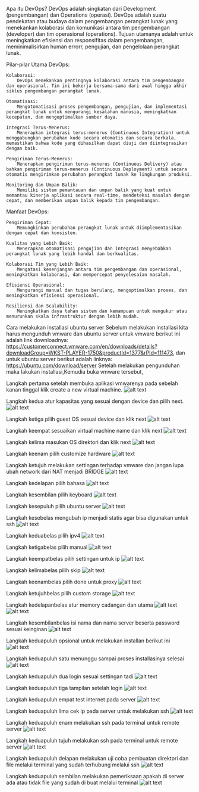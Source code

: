 Apa itu DevOps?
DevOps adalah singkatan dari Development (pengembangan) dan Operations (operasi). DevOps adalah suatu pendekatan atau budaya dalam pengembangan perangkat lunak yang menekankan kolaborasi dan komunikasi antara tim pengembangan (developer) dan tim operasional (operations). Tujuan utamanya adalah untuk meningkatkan efisiensi dan responsifitas dalam pengembangan, meminimalisirkan human errorr, pengujian, dan pengelolaan perangkat lunak.

Pilar-pilar Utama DevOps:

    Kolaborasi:
        DevOps menekankan pentingnya kolaborasi antara tim pengembangan dan operasional. Tim ini bekerja bersama-sama dari awal hingga akhir siklus pengembangan perangkat lunak.

    Otomatisasi:
        Mengotomatisasi proses pengembangan, pengujian, dan implementasi perangkat lunak untuk mengurangi kesalahan manusia, meningkatkan kecepatan, dan mengoptimalkan sumber daya.

    Integrasi Terus-Menerus:
        Menerapkan integrasi terus-menerus (Continuous Integration) untuk menggabungkan perubahan kode secara otomatis dan secara berkala, memastikan bahwa kode yang dihasilkan dapat diuji dan diintegrasikan dengan baik.

    Pengiriman Terus-Menerus:
        Menerapkan pengiriman terus-menerus (Continuous Delivery) atau bahkan pengiriman terus-menerus (Continuous Deployment) untuk secara otomatis mengirimkan perubahan perangkat lunak ke lingkungan produksi.

    Monitoring dan Umpan Balik:
        Memiliki sistem pemantauan dan umpan balik yang kuat untuk memantau kinerja aplikasi secara real-time, mendeteksi masalah dengan cepat, dan memberikan umpan balik kepada tim pengembangan.

Manfaat DevOps:

    Pengiriman Cepat:
        Memungkinkan perubahan perangkat lunak untuk diimplementasikan dengan cepat dan konsisten.

    Kualitas yang Lebih Baik:
        Menerapkan otomatisasi pengujian dan integrasi menyebabkan perangkat lunak yang lebih handal dan berkualitas.

    Kolaborasi Tim yang Lebih Baik:
        Mengatasi kesenjangan antara tim pengembangan dan operasional, meningkatkan kolaborasi, dan mempercepat penyelesaian masalah.

    Efisiensi Operasional:
        Mengurangi manual dan tugas berulang, mengoptimalkan proses, dan meningkatkan efisiensi operasional.

    Resiliensi dan Scalability:
        Meningkatkan daya tahan sistem dan kemampuan untuk mengukur atau menurunkan skala infrastruktur dengan lebih mudah.


Cara melakukan installasi ubuntu server
Sebelum melakukan installasi kita harus mengunduh vmware dan ubuntu server untuk vmware berikut ini adalah link downloadnya: https://customerconnect.vmware.com/en/downloads/details?downloadGroup=WKST-PLAYER-1750&productId=1377&rPId=111473, 
dan untuk ubuntu server berikut adalah linknya: https://ubuntu.com/download/server
Setelah melakukan pengunduhan maka lakukan installasi,Kemudia buka vmware tersebut,

Langkah pertama setelah membuka aplikasi vmwarenya pada sebelah kanan tinggal klik create a new virtual machine.
![alt text](https://github.com/sinambela99/DEVOPS-BATCH-19/blob/master/Screenshoots%20Day%201/Pilih%20creata%20a%20new%20virtual%20machine%20sebelah%20kanan.png?raw=true)

Langkah kedua atur kapasitas yang sesuai dengan device dan pilih next.
![alt text](https://github.com/sinambela99/DEVOPS-BATCH-19/blob/master/Screenshoots%20Day%201/Pilih%20disk%20capacity%20.png?raw=true)

Langkah ketiga pilih guest OS sesuai device dan klik next
![alt text](https://github.com/sinambela99/DEVOPS-BATCH-19/blob/master/Screenshoots%20Day%201/Pilih%20guest%20os.png?raw=true)

Langkah keempat sesuaikan virtual machine name dan klik next
![alt text](https://github.com/sinambela99/DEVOPS-BATCH-19/blob/master/Screenshoots%20Day%201/Pilih%20machine%20name.png?raw=true)

Langkah kelima masukan OS direktori dan klik next
![alt text](https://github.com/sinambela99/DEVOPS-BATCH-19/blob/master/Screenshoots%20Day%201/Sesuaikan%20direktori%20file%20isonya%20.png?raw=true)

Langkah keenam pilih customize hardware
![alt text](https://github.com/sinambela99/DEVOPS-BATCH-19/blob/master/Screenshoots%20Day%201/pilih%20customize%20hardware.png?raw=true)

Langkah ketujuh melakukan settingan terhadap vmware dan jangan lupa ubah network dari NAT menjadi BRIDGE
![alt text](https://github.com/sinambela99/DEVOPS-BATCH-19/blob/master/Screenshoots%20Day%201/sesuaikan%20memory%20core%20dan%20ubah%20network%20menjadi%20bridged.png?raw=true)

Langkah kedelapan pilih bahasa
![alt text](https://github.com/sinambela99/DEVOPS-BATCH-19/blob/master/Screenshoots%20Day%201/pilih%20english.png?raw=true)

Langkah kesembilan pilih keyboard
![alt text](https://github.com/sinambela99/DEVOPS-BATCH-19/blob/master/Screenshoots%20Day%201/pilih%20done.png?raw=true)

Langkah kesepuluh pilih ubuntu server
![alt text](https://github.com/sinambela99/DEVOPS-BATCH-19/blob/master/Screenshoots%20Day%201/pilih%20done%20juga.png?raw=true)

Langkah kesebelas mengubah ip menjadi statis agar bisa digunakan untuk ssh
![alt text](https://github.com/sinambela99/DEVOPS-BATCH-19/blob/master/Screenshoots%20Day%201/pilih%20ens33%20untuk%20ubah%20menjadi%20static.png?raw=true)

Langkah keduabelas pilih ipv4
![alt text](https://github.com/sinambela99/DEVOPS-BATCH-19/blob/master/Screenshoots%20Day%201/pilih%20edit%20ipv4.png?raw=true)

Langkah ketigabelas pilih manual
![alt text](https://github.com/sinambela99/DEVOPS-BATCH-19/blob/master/Screenshoots%20Day%201/ubah%20menjadi%20manual.png?raw=true)

Langkah keempatbelas pilih settingan untuk ip
![alt text](https://github.com/sinambela99/DEVOPS-BATCH-19/blob/master/Screenshoots%20Day%201/settingan%20untuk%20ipv4%20manual.png?raw=true)

Langkah kelimabelas pilih skip 
![alt text](https://github.com/sinambela99/DEVOPS-BATCH-19/blob/master/Screenshoots%20Day%201/skiip%20saja.png?raw=true)

Langkah keenambelas pilih done untuk proxy 
![alt text](https://github.com/sinambela99/DEVOPS-BATCH-19/blob/master/Screenshoots%20Day%201/pilih%20done%20proxy.png?raw=true)

Langkah ketujuhbelas pilih custom storage
![alt text](https://github.com/sinambela99/DEVOPS-BATCH-19/blob/master/Screenshoots%20Day%201/pilih%20custom%20storage%20layout.png?raw=true)

Langkah kedelapanbelas atur memory cadangan dan utama
![alt text](https://github.com/sinambela99/DEVOPS-BATCH-19/blob/master/Screenshoots%20Day%201/memory%20cadangan.png?raw=true)
![alt text](https://github.com/sinambela99/DEVOPS-BATCH-19/blob/master/Screenshoots%20Day%201/memory%20utama.png?raw=true)

Langkah kesembilanbelas isi nama dan nama server beserta password sesuai keinginan
![alt text](https://github.com/sinambela99/DEVOPS-BATCH-19/blob/master/Screenshoots%20Day%201/atur%20nama%20sesuai%20keinginan.png?raw=true)

Langkah keduapuluh opsional untuk melakukan installan berikut ini
![alt text](https://github.com/sinambela99/DEVOPS-BATCH-19/blob/master/Screenshoots%20Day%201/opsional%20installan%20pemilihan.png?raw=true)

Langkah keduapuluh satu menunggu sampai proses installasinya selesai
![alt text](https://github.com/sinambela99/DEVOPS-BATCH-19/blob/master/Screenshoots%20Day%201/tunggu%20prosesnya%20sampai%20selesai.png?raw=true)

Langkah keduapuluh dua login sesuai settingan tadi
![alt text](https://github.com/sinambela99/DEVOPS-BATCH-19/blob/master/Screenshoots%20Day%201/login%20menggunakan%20settingan%20yang%20sudah%20diisi%20tadi.png?raw=true)

Langkah keduapuluh tiga tampilan setelah login
![alt text](https://github.com/sinambela99/DEVOPS-BATCH-19/blob/master/Screenshoots%20Day%201/tampilan%20setelah%20login.png?raw=true)

Langkah keduapuluh empat test internet pada server
![alt text](https://github.com/sinambela99/DEVOPS-BATCH-19/blob/master/Screenshoots%20Day%201/testing%20internet%20pada%20server.png?raw=true)

Langkah keduapuluh lima cek ip pada server untuk melakukan ssh
![alt text](https://github.com/sinambela99/DEVOPS-BATCH-19/blob/master/Screenshoots%20Day%201/cek%20ip%20untuk%20ssh.png?raw=true)

Langkah keduapuluh enam melakukan ssh pada terminal untuk remote server
![alt text](https://github.com/sinambela99/DEVOPS-BATCH-19/blob/master/Screenshoots%20Day%201/untuk%20ssh%20remote%20terminal.png?raw=true)

Langkah keduapuluh tujuh melakukan ssh pada terminal untuk remote server
![alt text](https://github.com/sinambela99/DEVOPS-BATCH-19/blob/master/Screenshoots%20Day%201/untuk%20ssh%20remote%20terminal.png?raw=true)

Langkah keduapuluh delapan melakukan uji coba pembuatan direktori dan file melalui terminal yang sudah terhubung melalui ssh
![alt text](https://github.com/sinambela99/DEVOPS-BATCH-19/blob/master/Screenshoots%20Day%201/di%20terminal%20sudah%20berhasil%20buat%20beberapa%20dirrektori%20.png?raw=true)

Langkah keduapuluh sembilan melakukan pemeriksaan apakah di server ada atau tidak file yang sudah di buat melalui terminal
![alt text](https://github.com/sinambela99/DEVOPS-BATCH-19/blob/master/Screenshoots%20Day%201/di%20server%20sudah%20ada%20filenya%20menandakan%20berhasil.png?raw=true)
